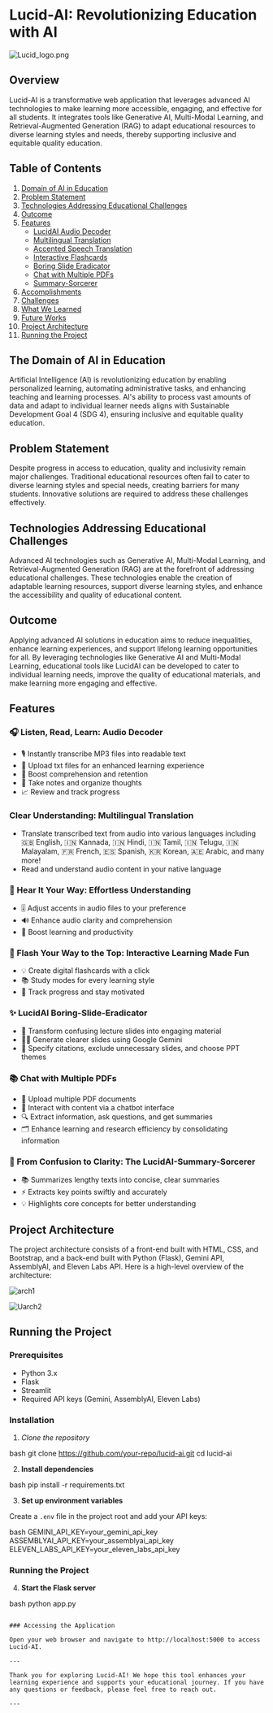 # Lucid-AI: Revolutionizing Education with AI

![Lucid_logo.png](/static/Lucid_logo.png)

## Overview

Lucid-AI is a transformative web application that leverages advanced AI technologies to make learning more accessible, engaging, and effective for all students. It integrates tools like Generative AI, Multi-Modal Learning, and Retrieval-Augmented Generation (RAG) to adapt educational resources to diverse learning styles and needs, thereby supporting inclusive and equitable quality education.

## Table of Contents

1. [Domain of AI in Education](#the-domain-of-ai-in-education)
2. [Problem Statement](#problem-statement)
3. [Technologies Addressing Educational Challenges](#technologies-addressing-educational-challenges)
4. [Outcome](#outcome)
5. [Features](#features)
    - [LucidAI Audio Decoder](#listen-read-learn-audio-decoder)
    - [Multilingual Translation](#clear-understanding-multilingual-translation)
    - [Accented Speech Translation](#hear-it-your-way-effortless-understanding)
    - [Interactive Flashcards](#flash-your-way-to-the-top-interactive-learning-made-fun)
    - [Boring Slide Eradicator](#lucidai-boring-slide-eradicator)
    - [Chat with Multiple PDFs](#chat-with-multiple-pdfs)
    - [Summary-Sorcerer](#from-confusion-to-clarity-the-lucidai-summary-sorcerer)
6. [Accomplishments](#accomplishments)
7. [Challenges](#challenges)
8. [What We Learned](#what-we-learned)
9. [Future Works](#future-works)
10. [Project Architecture](#project-architecture)
11. [Running the Project](#running-the-project)

## The Domain of AI in Education

Artificial Intelligence (AI) is revolutionizing education by enabling personalized learning, automating administrative tasks, and enhancing teaching and learning processes. AI's ability to process vast amounts of data and adapt to individual learner needs aligns with Sustainable Development Goal 4 (SDG 4), ensuring inclusive and equitable quality education.

## Problem Statement

Despite progress in access to education, quality and inclusivity remain major challenges. Traditional educational resources often fail to cater to diverse learning styles and special needs, creating barriers for many students. Innovative solutions are required to address these challenges effectively.

## Technologies Addressing Educational Challenges

Advanced AI technologies such as Generative AI, Multi-Modal Learning, and Retrieval-Augmented Generation (RAG) are at the forefront of addressing educational challenges. These technologies enable the creation of adaptable learning resources, support diverse learning styles, and enhance the accessibility and quality of educational content.

## Outcome

Applying advanced AI solutions in education aims to reduce inequalities, enhance learning experiences, and support lifelong learning opportunities for all. By leveraging technologies like Generative AI and Multi-Modal Learning, educational tools like LucidAI can be developed to cater to individual learning needs, improve the quality of educational materials, and make learning more engaging and effective.

## Features

### 🎧 Listen, Read, Learn: Audio Decoder

- 🎙 Instantly transcribe MP3 files into readable text
- 📄 Upload txt files for an enhanced learning experience
- 🧠 Boost comprehension and retention
- 📝 Take notes and organize thoughts
- 📈 Review and track progress

### Clear Understanding: Multilingual Translation

- Translate transcribed text from audio into various languages including 🇬🇧 English, 🇮🇳 Kannada, 🇮🇳 Hindi, 🇮🇳 Tamil, 🇮🇳 Telugu, 🇮🇳 Malayalam, 🇫🇷 French, 🇪🇸 Spanish, 🇰🇷 Korean, 🇦🇪 Arabic, and many more!
- Read and understand audio content in your native language

### 🎵 Hear It Your Way: Effortless Understanding

- 🎚 Adjust accents in audio files to your preference
- 🔊 Enhance audio clarity and comprehension
- 🚀 Boost learning and productivity

### 🚀 Flash Your Way to the Top: Interactive Learning Made Fun

- 💡 Create digital flashcards with a click
- 📚 Study modes for every learning style
- 🎯 Track progress and stay motivated

### ✨ LucidAI Boring-Slide-Eradicator

- 🎨 Transform confusing lecture slides into engaging material
- 🧙‍♂ Generate clearer slides using Google Gemini
- 📜 Specify citations, exclude unnecessary slides, and choose PPT themes

### 📚 Chat with Multiple PDFs

- 📁 Upload multiple PDF documents
- 🤖 Interact with content via a chatbot interface
- 🔍 Extract information, ask questions, and get summaries
- 🗂 Enhance learning and research efficiency by consolidating information

### 🔮 From Confusion to Clarity: The LucidAI-Summary-Sorcerer

- 📚 Summarizes lengthy texts into concise, clear summaries
- ⚡ Extracts key points swiftly and accurately
- 💡 Highlights core concepts for better understanding

## Project Architecture

The project architecture consists of a front-end built with HTML, CSS, and Bootstrap, and a back-end built with Python (Flask), Gemini API, AssemblyAI, and Eleven Labs API. Here is a high-level overview of the architecture:

![arch1](/static/arch1.png)

![Uarch2](/static/architecture_pptgen.png)

## Running the Project

### Prerequisites

- Python 3.x
- Flask
- Streamlit
- Required API keys (Gemini, AssemblyAI, Eleven Labs)

### Installation

1. *Clone the repository*

bash
git clone https://github.com/your-repo/lucid-ai.git
cd lucid-ai

2. **Install dependencies**

bash
pip install -r requirements.txt


3. **Set up environment variables**

Create a `.env` file in the project root and add your API keys:

bash
GEMINI_API_KEY=your_gemini_api_key
ASSEMBLYAI_API_KEY=your_assemblyai_api_key
ELEVEN_LABS_API_KEY=your_eleven_labs_api_key


### Running the Project

4. **Start the Flask server**

bash
python app.py
```

### Accessing the Application

Open your web browser and navigate to http://localhost:5000 to access Lucid-AI.

---

Thank you for exploring Lucid-AI! We hope this tool enhances your learning experience and supports your educational journey. If you have any questions or feedback, please feel free to reach out.

---